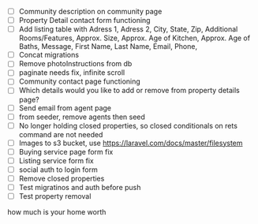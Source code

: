 - [ ] Community description on community page
- [ ] Property Detail contact form functioning
- [ ] Add listing table with Adress 1, Adress 2, City, State, Zip, Additional Rooms/Features, Approx. Size, Approx. Age of Kitchen, Approx. Age of Baths,  Message, First Name, Last Name, Email, Phone,
- [ ] Concat migrations
- [ ] Remove photoInstructions from db
- [ ] paginate needs fix, infinite scroll
- [ ] Community contact page functioning
- [ ] Which details would you like to add or remove from property details page?
- [ ] Send email from agent page
- [ ] from seeder, remove agents then seed
- [ ] No longer holding closed properties, so closed conditionals on rets command are not needed
- [ ] Images to s3 bucket, use https://laravel.com/docs/master/filesystem
- [ ] Buying service page form fix
- [ ] Listing service form fix
- [ ] social auth to login form
- [ ] Remove closed properties
- [ ] Test migratinos and auth before push
- [ ] Test property removal

how much is your home worth

